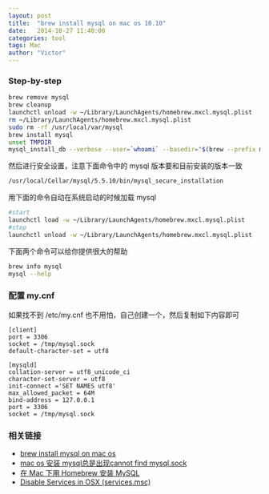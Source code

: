 ```yaml
---
layout: post
title:  "brew install mysql on mac os 10.10"
date:   2014-10-27 11:40:00
categories: tool
tags: Mac
author: "Victor"
---
```


### Step-by-step

```bash
brew remove mysql
brew cleanup
launchctl unload -w ~/Library/LaunchAgents/homebrew.mxcl.mysql.plist
rm ~/Library/LaunchAgents/homebrew.mxcl.mysql.plist
sudo rm -rf /usr/local/var/mysql
brew install mysql
unset TMPDIR
mysql_install_db --verbose --user=`whoami` --basedir="$(brew --prefix mysql)" --datadir=/usr/local/var/mysql --tmpdir=/tmp
```

然后进行安全设置，注意下面命令中的 mysql 版本要和目前安装的版本一致

```bash
/usr/local/Cellar/mysql/5.5.10/bin/mysql_secure_installation
```

用下面的命令自动在系统启动的时候加载 mysql

```bash
#start
launchctl load -w ~/Library/LaunchAgents/homebrew.mxcl.mysql.plist
#stop
launchctl unload -w ~/Library/LaunchAgents/homebrew.mxcl.mysql.plist
```

下面两个命令可以给你提供很大的帮助

```bash
brew info mysql
mysql --help
```

### 配置 my.cnf

如果找不到 /etc/my.cnf 也不用怕，自己创建一个，然后复制如下内容即可

```
[client]
port = 3306
socket = /tmp/mysql.sock
default-character-set = utf8

[mysqld]
collation-server = utf8_unicode_ci
character-set-server = utf8
init-connect ='SET NAMES utf8'
max_allowed_packet = 64M
bind-address = 127.0.0.1
port = 3306
socket = /tmp/mysql.sock
```

### 相关链接

* [brew install mysql on mac os](http://stackoverflow.com/questions/4359131/brew-install-mysql-on-mac-os)
* [mac os 安装 mysql总是出现cannot find mysql.sock](https://ruby-china.org/topics/794)
* [在 Mac 下用 Homebrew 安装 MySQL](http://blog.neten.de/posts/2014/01/27/install-mysql-using-homebrew/)
* [Disable Services in OSX (services.msc)](http://apple.stackexchange.com/questions/105892/disable-services-in-osx-services-msc)
